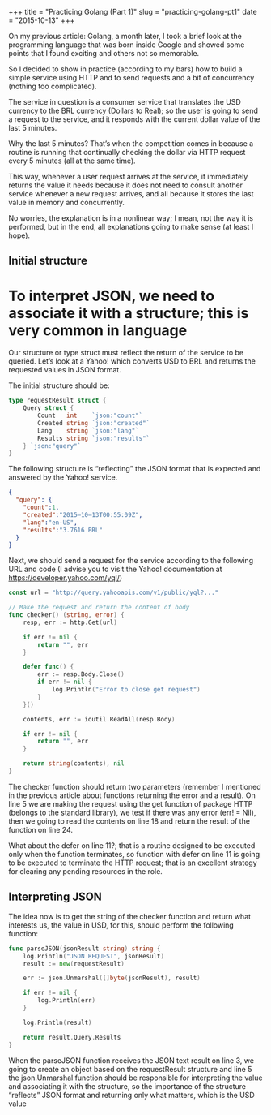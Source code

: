 +++
title = "Practicing Golang (Part 1)"
slug = "practicing-golang-pt1"
date = "2015-10-13"
+++

On my previous article: Golang, a month later, I took a brief look at the programming language that was born inside Google and showed some points that I found exciting and others not so memorable.

So I decided to show in practice (according to my bars) how to build a simple service using HTTP and to send requests and a bit of concurrency (nothing too complicated).

The service in question is a consumer service that translates the USD currency to the BRL currency (Dollars to Real); so the user is going to send a request to the service, and it responds with the current dollar value of the last 5 minutes.

Why the last 5 minutes? That’s when the competition comes in because a routine is running that continually checking the dollar via HTTP request every 5 minutes (all at the same time).

This way, whenever a user request arrives at the service, it immediately returns the value it needs because it does not need to consult another service whenever a new request arrives, and all because it stores the last value in memory and concurrently.

No worries, the explanation is in a nonlinear way; I mean, not the way it is performed, but in the end, all explanations going to make sense (at least I hope).

## Initial structure

# To interpret JSON, we need to associate it with a structure; this is very common in language

Our structure or type struct must reflect the return of the service to be queried. Let’s look at a Yahoo! which converts USD to BRL and returns the requested values in JSON format.

The initial structure should be:

```go
type requestResult struct {
	Query struct {
		Count   int    `json:"count"`
		Created string `json:"created"`
		Lang    string `json:"lang"`
		Results string `json:"results"`
	} `json:"query"`
}
```

The following structure is “reflecting” the JSON format that is expected and answered by the Yahoo! service.

```json
{
  "query": {
    "count":1,
    "created":"2015–10–13T00:55:09Z",
    "lang":"en-US",
    "results":"3.7616 BRL"
  }
}
```

Next, we should send a request for the service according to the following URL and code (I advise you to visit the Yahoo! documentation at https://developer.yahoo.com/yql/)

```go
const url = "http://query.yahooapis.com/v1/public/yql?..."

// Make the request and return the content of body
func checker() (string, error) {
	resp, err := http.Get(url)

	if err != nil {
		return "", err
	}

	defer func() {
		err := resp.Body.Close()
		if err != nil {
			log.Println("Error to close get request")
		}
	}()

	contents, err := ioutil.ReadAll(resp.Body)

	if err != nil {
		return "", err
	}

	return string(contents), nil
}
```

The checker function should return two parameters (remember I mentioned in the previous article about functions returning the error and a result). On line 5 we are making the request using the get function of package HTTP (belongs to the standard library), we test if there was any error (err! = Nil), then we going to read the contents on line 18 and return the result of the function on line 24.

What about the defer on line 11?; that is a routine designed to be executed only when the function terminates, so function with defer on line 11 is going to be executed to terminate the HTTP request; that is an excellent strategy for clearing any pending resources in the role.

## Interpreting JSON

The idea now is to get the string of the checker function and return what interests us, the value in USD, for this, should perform the following function:

```go
func parseJSON(jsonResult string) string {
	log.Println("JSON REQUEST", jsonResult)
	result := new(requestResult)

	err := json.Unmarshal([]byte(jsonResult), result)

	if err != nil {
		log.Println(err)
	}

	log.Println(result)

	return result.Query.Results
}
```

When the parseJSON function receives the JSON text result on line 3, we going to create an object based on the requestResult structure and line 5 the json.Unmarshal function should be responsible for interpreting the value and associating it with the structure, so the importance of the structure “reflects” JSON format and returning only what matters, which is the USD value